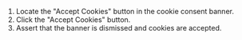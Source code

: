1. Locate the "Accept Cookies" button in the cookie consent banner.
2. Click the "Accept Cookies" button.
3. Assert that the banner is dismissed and cookies are accepted.